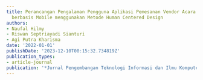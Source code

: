 ```yaml
---
title: Perancangan Pengalaman Pengguna Aplikasi Pemesanan Vendor Acara Pernikahan
  berbasis Mobile menggunakan Metode Human Centered Design
authors:
- Naufal Hilmy
- Riswan Septriayadi Sianturi
- Agi Putra Kharisma
date: '2022-01-01'
publishDate: '2023-12-10T00:15:32.734819Z'
publication_types:
- article-journal
publication: '*Jurnal Pengembangan Teknologi Informasi dan Ilmu Komputer*'
---
```

